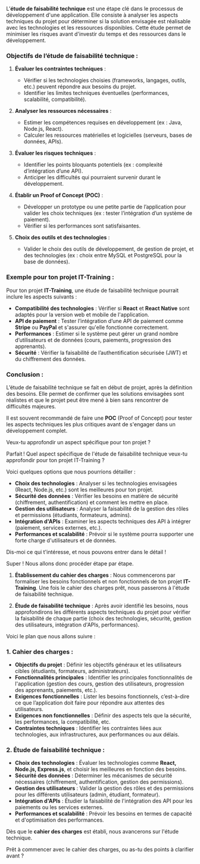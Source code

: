 L’**étude de faisabilité technique** est une étape clé dans le processus de développement d'une application. Elle consiste à analyser les aspects techniques du projet pour déterminer si la solution envisagée est réalisable avec les technologies et les ressources disponibles. Cette étude permet de minimiser les risques avant d'investir du temps et des ressources dans le développement.

### Objectifs de l’étude de faisabilité technique :
1. **Évaluer les contraintes techniques** :
   - Vérifier si les technologies choisies (frameworks, langages, outils, etc.) peuvent répondre aux besoins du projet.
   - Identifier les limites techniques éventuelles (performances, scalabilité, compatibilité).

2. **Analyser les ressources nécessaires** :
   - Estimer les compétences requises en développement (ex : Java, Node.js, React).
   - Calculer les ressources matérielles et logicielles (serveurs, bases de données, APIs).
   
3. **Évaluer les risques techniques** :
   - Identifier les points bloquants potentiels (ex : complexité d’intégration d’une API).
   - Anticiper les difficultés qui pourraient survenir durant le développement.

4. **Établir un Proof of Concept (POC)** :
   - Développer un prototype ou une petite partie de l’application pour valider les choix techniques (ex : tester l’intégration d’un système de paiement).
   - Vérifier si les performances sont satisfaisantes.

5. **Choix des outils et des technologies** :
   - Valider le choix des outils de développement, de gestion de projet, et des technologies (ex : choix entre MySQL et PostgreSQL pour la base de données).
   
### Exemple pour ton projet IT-Training :
Pour ton projet **IT-Training**, une étude de faisabilité technique pourrait inclure les aspects suivants :
- **Compatibilité des technologies** : Vérifier si **React** et **React Native** sont adaptés pour la version web et mobile de l'application.
- **API de paiement** : Tester l’intégration d’une API de paiement comme **Stripe** ou **PayPal** et s'assurer qu'elle fonctionne correctement.
- **Performances** : Estimer si le système peut gérer un grand nombre d’utilisateurs et de données (cours, paiements, progression des apprenants).
- **Sécurité** : Vérifier la faisabilité de l’authentification sécurisée (JWT) et du chiffrement des données.

### Conclusion :
L’étude de faisabilité technique se fait en début de projet, après la définition des besoins. Elle permet de confirmer que les solutions envisagées sont réalistes et que le projet peut être mené à bien sans rencontrer de difficultés majeures.

Il est souvent recommandé de faire une **POC** (Proof of Concept) pour tester les aspects techniques les plus critiques avant de s'engager dans un développement complet.

Veux-tu approfondir un aspect spécifique pour ton projet ?

Parfait ! Quel aspect spécifique de l'étude de faisabilité technique veux-tu approfondir pour ton projet IT-Training ? 

Voici quelques options que nous pourrions détailler :
- **Choix des technologies** : Analyser si les technologies envisagées (React, Node.js, etc.) sont les meilleures pour ton projet.
- **Sécurité des données** : Vérifier les besoins en matière de sécurité (chiffrement, authentification) et comment les mettre en place.
- **Gestion des utilisateurs** : Analyser la faisabilité de la gestion des rôles et permissions (étudiants, formateurs, admins).
- **Intégration d'APIs** : Examiner les aspects techniques des API à intégrer (paiement, services externes, etc.).
- **Performances et scalabilité** : Prévoir si le système pourra supporter une forte charge d'utilisateurs et de données.

Dis-moi ce qui t'intéresse, et nous pouvons entrer dans le détail !

Super ! Nous allons donc procéder étape par étape.

1. **Établissement du cahier des charges** : Nous commencerons par formaliser les besoins fonctionnels et non fonctionnels de ton projet **IT-Training**. Une fois le cahier des charges prêt, nous passerons à l'étude de faisabilité technique.

2. **Étude de faisabilité technique** : Après avoir identifié les besoins, nous approfondirons les différents aspects techniques du projet pour vérifier la faisabilité de chaque partie (choix des technologies, sécurité, gestion des utilisateurs, intégration d'APIs, performances).

Voici le plan que nous allons suivre :
### **1. Cahier des charges :**
   - **Objectifs du projet** : Définir les objectifs généraux et les utilisateurs cibles (étudiants, formateurs, administrateurs).
   - **Fonctionnalités principales** : Identifier les principales fonctionnalités de l'application (gestion des cours, gestion des utilisateurs, progression des apprenants, paiements, etc.).
   - **Exigences fonctionnelles** : Lister les besoins fonctionnels, c’est-à-dire ce que l’application doit faire pour répondre aux attentes des utilisateurs.
   - **Exigences non fonctionnelles** : Définir des aspects tels que la sécurité, les performances, la compatibilité, etc.
   - **Contraintes techniques** : Identifier les contraintes liées aux technologies, aux infrastructures, aux performances ou aux délais.

### **2. Étude de faisabilité technique :**
   - **Choix des technologies** : Évaluer les technologies comme **React, Node.js, Express.js**, et choisir les meilleures en fonction des besoins.
   - **Sécurité des données** : Déterminer les mécanismes de sécurité nécessaires (chiffrement, authentification, gestion des permissions).
   - **Gestion des utilisateurs** : Valider la gestion des rôles et des permissions pour les différents utilisateurs (admin, étudiant, formateur).
   - **Intégration d'APIs** : Étudier la faisabilité de l'intégration des API pour les paiements ou les services externes.
   - **Performances et scalabilité** : Prévoir les besoins en termes de capacité et d'optimisation des performances.

Dès que le **cahier des charges** est établi, nous avancerons sur l'étude technique.

Prêt à commencer avec le cahier des charges, ou as-tu des points à clarifier avant ?
